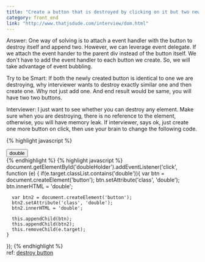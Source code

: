 ```yaml
---
title: "Create a button that is destroyed by clicking on it but two new buttons are created in it's place."
category: front_end
link: "http://www.thatjsdude.com/interview/dom.html"
---
```

Answer: One way of solving is to attach a event handler with the button to destroy itself and append two. However, we can leverage event delegate. If we attach the event hander to the parent div instead of the button itself. We don't have to add the event handler to each button we create. So, we will take advantage of event bubbling.

Try to be Smart: If both the newly created button is identical to one we are destroying, why interviewer wants to destroy exactly similar one and then create one. Why not just add one. And end result would be same, you will have two two buttons.

Interviewer: I just want to see whether you can destroy any element. Make sure when you are destroying, there is no reference to the element, otherwise, you will have memory leak. If interviewer, says ok, just create one more button on click, then use your brain to change the following code.

{% highlight javascript %}
<div id="doubleHolder">
  <button class="double">double</button>
</div>
{% endhighlight %}        
{% highlight javascript %}
document.getElementById('doubleHolder').addEventListener('click', function (e) {   
   if(e.target.classList.contains('double')){
      var btn = document.createElement('button');
      btn.setAttribute('class', 'double');
      btn.innerHTML = 'double';

      var btn2 = document.createElement('button');
      btn2.setAttribute('class', 'double');
      btn2.innerHTML = 'double';
     
      this.appendChild(btn);
      this.appendChild(btn2);
      this.removeChild(e.target);   
    }
  }); 
{% endhighlight %}        
ref: [destroy button](https://www.careercup.com/question?id=17328675)
